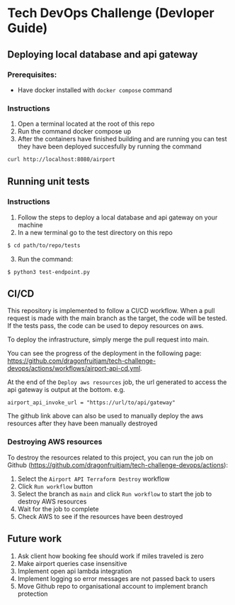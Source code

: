 # Tech DevOps Challenge (Devloper Guide)
## Deploying local database and api gateway
### Prerequisites:  
- Have docker installed with `docker compose` command
### Instructions
1. Open a terminal located at the root of this repo
2. Run the command docker compose up
3. After the containers have finished building and are running you can test they have been deployed succesfully by running the command
```bash
curl http://localhost:8080/airport
```

## Running unit tests
### Instructions
1. Follow the steps to deploy a local database and api gateway on your machine
2. In a new terminal go to the test directory on this repo
```bash
$ cd path/to/repo/tests
```
3. Run the command:
```
$ python3 test-endpoint.py
```

## CI/CD
This repository is implemented to follow a CI/CD workflow.
When a pull request is made with the main branch as the target, the code will be tested. If the tests pass, the code can be used to depoy resources on aws.

To deploy the infrastructure, simply merge the pull request into main.

You can see the progress of the deployment in the following page: https://github.com/dragonfruitjam/tech-challenge-devops/actions/workflows/airport-api-cd.yml.

At the end of the `Deploy aws resources` job, the url generated to access the api gateway is output at the bottom. e.g.
```
airport_api_invoke_url = "https://url/to/api/gateway"
```
The github link above can also be used to manually deploy the aws resources after they have been manually destroyed

### Destroying AWS resources
To destroy the resources related to this project, you can run the job on Github (https://github.com/dragonfruitjam/tech-challenge-devops/actions):  
1. Select the `Airport API Terraform Destroy` workflow
2. Click `Run workflow` button
3. Select the branch as `main` and click `Run workflow` to start the job to destroy AWS resources
4. Wait for the job to complete
5. Check AWS to see if the resources have been destroyed

## Future work
1. Ask client how booking fee should work if miles traveled is zero
2. Make airport queries case insensitive
3. Implement open api lambda integration
4. Implement logging so error messages are not passed back to users
5. Move Github repo to organisational account to implement branch protection